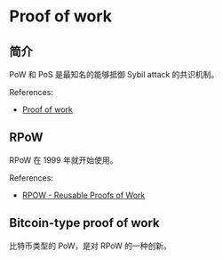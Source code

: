 # Proof of work

## 简介

PoW 和 PoS 是最知名的能够抵御 Sybil attack 的共识机制。

References: 
- [Proof of work](https://en.wikipedia.org/wiki/Proof_of_work)

## RPoW

RPoW 在 1999 年就开始使用。

References:
- [RPOW - Reusable Proofs of Work](https://nakamotoinstitute.org/finney/rpow/)

## Bitcoin-type proof of work

比特币类型的 PoW，是对 RPoW 的一种创新。

